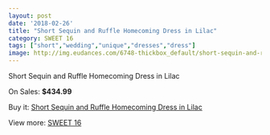 ```yaml
---
layout: post
date: '2018-02-26'
title: "Short Sequin and Ruffle Homecoming Dress in Lilac"
category: SWEET 16
tags: ["short","wedding","unique","dresses","dress"]
image: http://img.eudances.com/6748-thickbox_default/short-sequin-and-ruffle-homecoming-dress-in-lilac.jpg
---
```

Short Sequin and Ruffle Homecoming Dress in Lilac

On Sales: **$434.99**
<a href="https://www.eudances.com/en/sweet-16/2493-short-sequin-and-ruffle-homecoming-dress-in-lilac.html"><amp-img layout="responsive" width="600" height="600" src="//img.eudances.com/6748-thickbox_default/short-sequin-and-ruffle-homecoming-dress-in-lilac.jpg" alt="Short Sequin and Ruffle Homecoming Dress in Lilac 0" /></a>
<a href="https://www.eudances.com/en/sweet-16/2493-short-sequin-and-ruffle-homecoming-dress-in-lilac.html"><amp-img layout="responsive" width="600" height="600" src="//img.eudances.com/6751-thickbox_default/short-sequin-and-ruffle-homecoming-dress-in-lilac.jpg" alt="Short Sequin and Ruffle Homecoming Dress in Lilac 1" /></a>
<a href="https://www.eudances.com/en/sweet-16/2493-short-sequin-and-ruffle-homecoming-dress-in-lilac.html"><amp-img layout="responsive" width="600" height="600" src="//img.eudances.com/6750-thickbox_default/short-sequin-and-ruffle-homecoming-dress-in-lilac.jpg" alt="Short Sequin and Ruffle Homecoming Dress in Lilac 2" /></a>
<a href="https://www.eudances.com/en/sweet-16/2493-short-sequin-and-ruffle-homecoming-dress-in-lilac.html"><amp-img layout="responsive" width="600" height="600" src="//img.eudances.com/6749-thickbox_default/short-sequin-and-ruffle-homecoming-dress-in-lilac.jpg" alt="Short Sequin and Ruffle Homecoming Dress in Lilac 3" /></a>

Buy it: [Short Sequin and Ruffle Homecoming Dress in Lilac](https://www.eudances.com/en/sweet-16/2493-short-sequin-and-ruffle-homecoming-dress-in-lilac.html "Short Sequin and Ruffle Homecoming Dress in Lilac")

View more: [SWEET 16](https://www.eudances.com/en/18-sweet-16 "SWEET 16")
